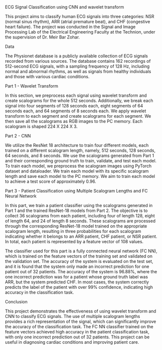 ECG Signal Classification using CNN and wavelet transform

This project aims to classify human ECG signals into three categories: NSR (normal sinus rhythm), ARR (atrial premature beat), and CHF (congestive heart failure). The project was conducted in the Signal and Image Processing Lab of the Electrical Engineering Faculty at the Technion, under the supervision of Dr. Meir Bar Zohar.

Data

The Physionet database is a publicly available collection of ECG signals recorded from various sources. The database contains 162 recordings of 512-second ECG signals, with a sampling frequency of 128 Hz, including normal and abnormal rhythms, as well as signals from healthy individuals and those with various cardiac conditions.

Part 1 - Wavelet Transform

In this section, we preprocess each signal using wavelet transform and create scalograms for the whole 512 seconds. Additionally, we break each signal into four segments of 128 seconds each, eight segments of 64 seconds each, and 64 segments of 8 seconds each. We apply wavelet transform to each segment and create scalograms for each segment. We then save all the scalograms as RGB images to the PC memory. Each scalogram is shaped 224 X 224 X 3.

Part 2 - CNN

We utilize the ResNet 18 architecture to train four different models, each trained on a different scalogram length, namely, 512 seconds, 128 seconds, 64 seconds, and 8 seconds. We use the scalograms generated from Part 1 and their corresponding ground truth to train, validate, and test each model. To train each model, we preprocess the scalogram images using PyTorch dataset and dataloader. We train each model with its specific scalogram length and save each model to the PC memory. We aim to train each model to achieve a test score of approximately 0.96.

Part 3 - Patient Classification using Multiple Scalogram Lengths and FC Neural Network

In this part, we train a patient classifier using the scalograms generated in Part 1 and the trained ResNet-18 models from Part 2. The objective is to collect 36 scalograms from each patient, including four of length 128, eight of length 64, and 24 of length 8 seconds. These scalograms are processed through the corresponding ResNet-18 model trained on the appropriate scalogram length, resulting in three probabilities for each scalogram indicating whether it belongs to an ARR patient, CHF patient, or NSR patient. In total, each patient is represented by a feature vector of 108 values.

The classifier used for this part is a fully connected neural network (FC NN), which is trained on the feature vectors of the training set and validated on the validation set. The accuracy of the system is evaluated on the test set, and it is found that the system only made an incorrect prediction for one patient out of 32 patients. The accuracy of the system is 96.88%, where the one incorrect prediction was for a patient whose ground truth label was ARR, but the system predicted CHF.
In most cases, the system correctly predicts the label of the patient with over 99% confidence, indicating high accuracy in the classification task.


Conclusion

This project demonstrates the effectiveness of using wavelet transform and CNN to classify ECG signals. The use of multiple scalogram lengths provides a rich representation of the signal, which can significantly improve the accuracy of the classification task. The FC NN classifier trained on the feature vectors achieved high accuracy in the patient classification task, with only one incorrect prediction out of 32 patients. This project can be useful in diagnosing cardiac conditions and improving patient care.